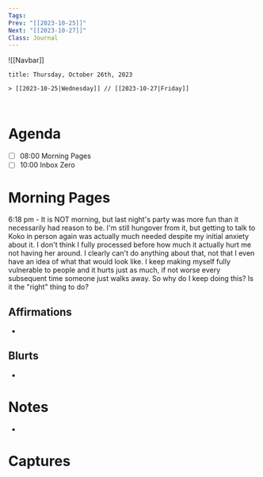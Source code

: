 ```yaml
---
Tags: 
Prev: "[[2023-10-25]]"
Next: "[[2023-10-27]]"
Class: Journal
---
```


![[Navbar]]

```ad-date
title: Thursday, October 26th, 2023

> [[2023-10-25|Wednesday]] // [[2023-10-27|Friday]]



```

# Agenda

- [ ] 08:00 Morning Pages
- [ ] 10:00 Inbox Zero

# Morning Pages 

6:18 pm - It is NOT morning, but last night's party was more fun than it necessarily had reason to be. I'm still hungover from it, but getting to talk to Koko in person again was actually much needed despite my initial anxiety about it. I don't think I fully processed before how much it actually hurt me not having her around. I clearly can't do anything about that, not that I even have an idea of what that would look like. I keep making myself fully vulnerable to people and it hurts just as much, if not worse every subsequent time someone just walks away. So why do I keep doing this? Is it the "right" thing to do?

## Affirmations

- 

## Blurts

- 

# Notes

- 
# Captures

